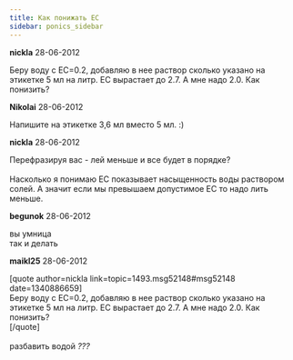 ```yaml
---
title: Как понижать EC
sidebar: ponics_sidebar
---
```


**nickla** 28-06-2012

Беру воду с EC=0.2, добавляю в нее раствор сколько указано на этикетке 5 мл на литр. EC вырастает до 2.7. А мне надо 2.0. Как понизить?

**Nikolai** 28-06-2012

Напишите на этикетке 3,6 мл вместо 5 мл. :)

**nickla** 28-06-2012

Перефразируя вас - лей меньше и все будет в порядке? <br /><br />Насколько я понимаю EC показывает насыщенность воды раствором солей. А значит если мы превышаем допустимое EC то надо лить меньше. 

**begunok** 28-06-2012

вы умница<br />так и делать

**maikl25** 28-06-2012

[quote author=nickla link=topic=1493.msg52148#msg52148 date=1340886659]<br />Беру воду с EC=0.2, добавляю в нее раствор сколько указано на этикетке 5 мл на литр. EC вырастает до 2.7. А мне надо 2.0. Как понизить?<br />[/quote]<br /><br />разбавить водой *???*

